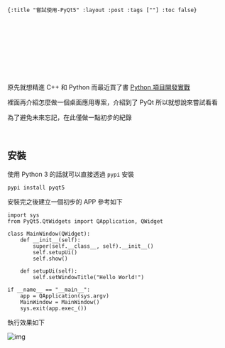     {:title "嘗試使用-PyQt5" :layout :post :tags [""] :toc false}


# 　


## 　

原先就想精進 C++ 和 Python 而最近買了書 [Python 項目開發實戰](https://www.tenlong.com.tw/products/9787302415879)

裡面再介紹怎麼做一個桌面應用專案，介紹到了 PyQt 所以就想說來嘗試看看

為了避免未來忘記，在此僅做一點初步的紀錄

<br>


## 安裝

使用 Python 3 的話就可以直接透過 `pypi` 安裝

    pypi install pyqt5

安裝完之後建立一個初步的 APP 參考如下

    import sys
    from PyQt5.QtWidgets import QApplication, QWidget

    class MainWindow(QWidget):
        def __init__(self):
            super(self.__class__, self).__init__()
            self.setupUi()
            self.show()

        def setupUi(self):
            self.setWindowTitle("Hello World!")

    if __name__ == "__main__":
        app = QApplication(sys.argv)
        MainWindow = MainWindow()
        sys.exit(app.exec_())

執行效果如下

![img](../../images/pyqt-hello-world.png)
